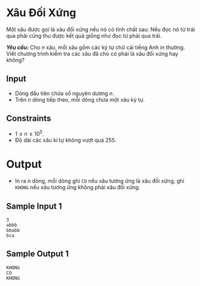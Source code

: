 # Xâu Đối Xứng

Một xâu được gọi là xâu đối xứng nếu nó có tính chất sau: Nếu đọc nó từ trái qua phải cũng thu được kết quả giống như đọc từ phải qua trái.   

***Yêu cầu:*** Cho $n$ xâu, mỗi xâu gồm các ký tự chữ cái tiếng Anh in thường. Viết chương trình kiểm tra các xâu đã cho có phải là xâu đối xứng hay không?

## Input

- Dòng đầu tiên chứa số nguyên dương $n$.
- Trên $n$ dòng tiếp theo, mỗi dòng chứa một xâu ký tự.

## Constraints

- $1 \le n \le 10^5$.
- Độ dài các xâu kí tự không vượt quá $255$.

# Output

- In ra $n$ dòng, mỗi dòng ghi `CO` nếu xâu tương ứng là xâu đối xứng, ghi `KHONG` nếu xâu tương ứng không phải xâu đối xứng.

## Sample Input 1

```
3
abbb
bbabb
bca
```

## Sample Output 1

```
KHONG
CO
KHONG
```